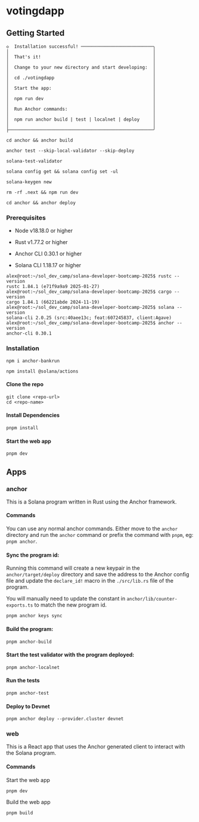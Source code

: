 # votingdapp

## Getting Started

```shell
◇  Installation successful! ───────────────────────────╮
│                                                      │
│  That's it!                                          │
│                                                      │
│  Change to your new directory and start developing:  │
│                                                      │
│  cd ./votingdapp                                     │
│                                                      │
│  Start the app:                                      │
│                                                      │
│  npm run dev                                         │
│                                                      │
│  Run Anchor commands:                                │
│                                                      │
│  npm run anchor build | test | localnet | deploy     │
│                                                      │
├──────────────────────────────────────────────────────╯

cd anchor && anchor build

anchor test --skip-local-validator --skip-deploy

solana-test-validator

solana config get && solana config set -ul

solana-keygen new

rm -rf .next && npm run dev

cd anchor && anchor deploy
```

### Prerequisites

- Node v18.18.0 or higher

- Rust v1.77.2 or higher
- Anchor CLI 0.30.1 or higher
- Solana CLI 1.18.17 or higher
```shell
alex@root:~/sol_dev_camp/solana-developer-bootcamp-2025$ rustc --version
rustc 1.84.1 (e71f9a9a9 2025-01-27)
alex@root:~/sol_dev_camp/solana-developer-bootcamp-2025$ cargo --version
cargo 1.84.1 (66221abde 2024-11-19)
alex@root:~/sol_dev_camp/solana-developer-bootcamp-2025$ solana --version
solana-cli 2.0.25 (src:40aee13c; feat:607245837, client:Agave)
alex@root:~/sol_dev_camp/solana-developer-bootcamp-2025$ anchor --version
anchor-cli 0.30.1
```

### Installation

```shell
npm i anchor-bankrun

npm install @solana/actions
```

#### Clone the repo

```shell
git clone <repo-url>
cd <repo-name>
```

#### Install Dependencies

```shell
pnpm install
```

#### Start the web app

```
pnpm dev
```

## Apps

### anchor

This is a Solana program written in Rust using the Anchor framework.

#### Commands

You can use any normal anchor commands. Either move to the `anchor` directory and run the `anchor` command or prefix the command with `pnpm`, eg: `pnpm anchor`.

#### Sync the program id:

Running this command will create a new keypair in the `anchor/target/deploy` directory and save the address to the Anchor config file and update the `declare_id!` macro in the `./src/lib.rs` file of the program.

You will manually need to update the constant in `anchor/lib/counter-exports.ts` to match the new program id.

```shell
pnpm anchor keys sync
```

#### Build the program:

```shell
pnpm anchor-build
```

#### Start the test validator with the program deployed:

```shell
pnpm anchor-localnet
```

#### Run the tests

```shell
pnpm anchor-test
```

#### Deploy to Devnet

```shell
pnpm anchor deploy --provider.cluster devnet
```

### web

This is a React app that uses the Anchor generated client to interact with the Solana program.

#### Commands

Start the web app

```shell
pnpm dev
```

Build the web app

```shell
pnpm build
```
